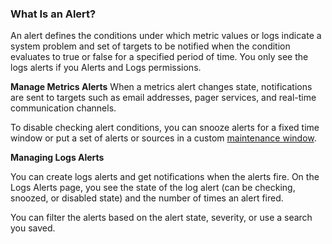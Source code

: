 ### What Is an Alert?

An alert defines the conditions under which metric values or logs indicate a system problem and set of targets to be notified when the condition evaluates to true or false for a specified period of time. You only see the logs alerts if you Alerts and Logs permissions.

**Manage Metrics Alerts**
 When a metrics alert changes state, notifications are sent to targets such as email addresses, pager services, and real-time communication channels.

To disable checking alert conditions, you can snooze alerts for a fixed time window or put a set of alerts or sources in a custom [maintenance window](https://docs.wavefront.com/maintenance_windows_managing.html#creating-a-maintenance-window).

**Managing Logs Alerts**

You can create logs alerts and get notifications when the alerts fire. On the Logs Alerts page, you see the state of the log alert (can be checking, snoozed, or disabled state) and the number of times an alert fired.

You can filter the alerts based on the alert state, severity, or use a search you saved.
